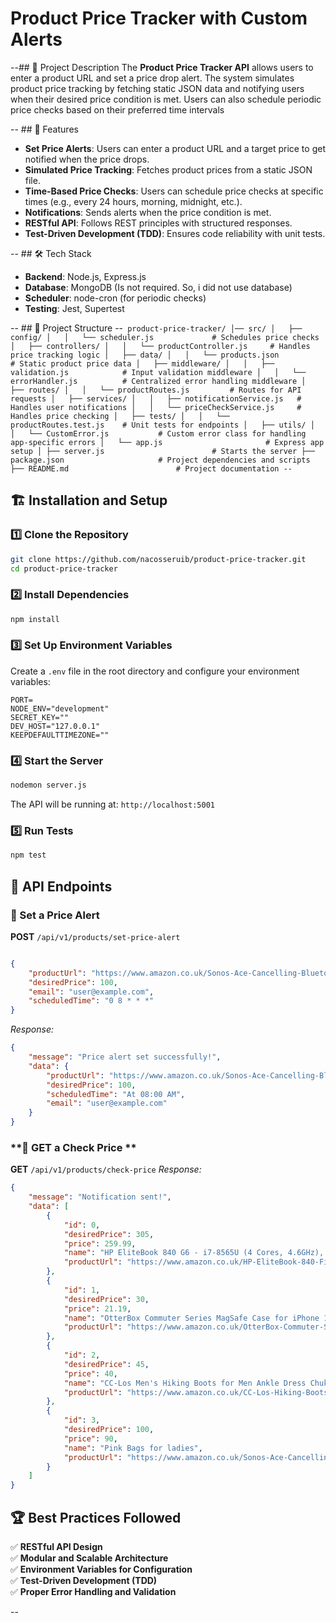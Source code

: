 # Product Price Tracker with Custom Alerts

--## 📌 Project Description
The **Product Price Tracker API** allows users to enter a product URL and set a price drop alert. The system simulates product price tracking by fetching static JSON data and notifying users when their desired price condition is met. Users can also schedule periodic price checks based on their preferred time intervals


-- ## 🚀 Features
- **Set Price Alerts**: Users can enter a product URL and a target price to get notified when the price drops.
- **Simulated Price Tracking**: Fetches product prices from a static JSON file.
- **Time-Based Price Checks**: Users can schedule price checks at specific times (e.g., every 24 hours, morning, midnight, etc.).
- **Notifications**: Sends alerts when the price condition is met.
- **RESTful API**: Follows REST principles with structured responses.
- **Test-Driven Development (TDD)**: Ensures code reliability with unit tests.


-- ## 🛠️ Tech Stack
- **Backend**: Node.js, Express.js
- **Database**: MongoDB (Is not required. So, i did not use database)
- **Scheduler**: node-cron (for periodic checks)
- **Testing**: Jest, Supertest


-- ## 📂 Project Structure
--```
product-price-tracker/
│── src/
│   ├── config/
│   │   └── scheduler.js             # Schedules price checks
│   ├── controllers/
│   │   └── productController.js     # Handles price tracking logic
│   ├── data/
│   │   └── products.json            # Static product price data
│   ├── middleware/
│   │   ├── validation.js            # Input validation middleware
│   │   └── errorHandler.js          # Centralized error handling middleware
│   ├── routes/
│   │   └── productRoutes.js         # Routes for API requests
│   ├── services/
│   │   ├── notificationService.js   # Handles user notifications
│   │   └── priceCheckService.js     # Handles price checking
│   ├── tests/
│   │   └── productRoutes.test.js    # Unit tests for endpoints
│   ├── utils/
│   │   └── CustomError.js           # Custom error class for handling app-specific errors
│   └── app.js                       # Express app setup
│
├── server.js                        # Starts the server
├── package.json                     # Project dependencies and scripts
├── README.md                        # Project documentation
--```

## 🏗️ Installation and Setup
### **1️⃣ Clone the Repository**
```sh
git clone https://github.com/nacosseruib/product-price-tracker.git
cd product-price-tracker
```

### **2️⃣ Install Dependencies**
```sh
npm install
```

### **3️⃣ Set Up Environment Variables**
Create a `.env` file in the root directory and configure your environment variables:
```env
PORT=
NODE_ENV="development"
SECRET_KEY=""
DEV_HOST="127.0.0.1"
KEEPDEFAULTTIMEZONE=""
```

### **4️⃣ Start the Server**
```sh
nodemon server.js
```
The API will be running at: `http://localhost:5001`

### **5️⃣ Run Tests**
```sh
npm test
```

## 📡 API Endpoints
### **🔹 Set a Price Alert**
**POST** `/api/v1/products/set-price-alert`
```json

{
    "productUrl": "https://www.amazon.co.uk/Sonos-Ace-Cancelling-Bluetooth-Headphones-White/dp/B0D37R7X6Z/?_encoding=UTF8&pd_rd_w=LcyPT&content-id=amzn1.sym.cac358f1-91b6-4ef5-baf3-9844c55779e6&pf_rd_p=cac358f1-91b6-4ef5-baf3-9844c55779e6&pf_rd_r=S8GVS2TK03XFSZCQRY6S&pd_rd_wg=btCy2&pd_rd_r=0bd373bc-fe3a-4e54-a522-b575ade7787f&ref_=pd_hp_d_atf_dealz_cs&th=1",
    "desiredPrice": 100,
    "email": "user@example.com",
    "scheduledTime": "0 8 * * *"
}
```
_Response:_
```json
{
    "message": "Price alert set successfully!",
    "data": {
        "productUrl": "https://www.amazon.co.uk/Sonos-Ace-Cancelling-Bluetooth-Headphones-White/dp/B0D37R7X6Z/?_encoding=UTF8&pd_rd_w=LcyPT&content-id=amzn1.sym.cac358f1-91b6-4ef5-baf3-9844c55779e6&pf_rd_p=cac358f1-91b6-4ef5-baf3-9844c55779e6&pf_rd_r=S8GVS2TK03XFSZCQRY6S&pd_rd_wg=btCy2&pd_rd_r=0bd373bc-fe3a-4e54-a522-b575ade7787f&ref_=pd_hp_d_atf_dealz_cs&th=1",
        "desiredPrice": 100,
        "scheduledTime": "At 08:00 AM",
        "email": "user@example.com"
    }
}
```

### **🔹 GET a Check Price **
**GET** `/api/v1/products/check-price`
_Response:_
```json
{
    "message": "Notification sent!",
    "data": [
        {
            "id": 0,
            "desiredPrice": 305,
            "price": 259.99,
            "name": "HP EliteBook 840 G6 - i7-8565U (4 Cores, 4.6GHz), 16GB DDR4, 1TB NVMe, UHD Graphics, Fingerprint, SD & Smart Card reader, WIFI 5 & BT 4.2, UK keyboard Layout, Windows 11 Pro - 14” Ultrabook (Renewed)",
            "productUrl": "https://www.amazon.co.uk/HP-EliteBook-840-Fingerprint-Ultrabook/dp/B0C1KMLT83/?_encoding=UTF8&pd_rd_w=CwV1E&content-id=amzn1.sym.a4ac6c4d-6ae7-4d95-b5e0-812c9dcfc72e%3Aamzn1.symc.fc11ad14-99c1-406b-aa77-051d0ba1aade&pf_rd_p=a4ac6c4d-6ae7-4d95-b5e0-812c9dcfc72e&pf_rd_r=S8GVS2TK03XFSZCQRY6S&pd_rd_wg=btCy2&pd_rd_r=0bd373bc-fe3a-4e54-a522-b575ade7787f&ref_=pd_hp_d_atf_ci_mcx_mr_ca_hp_atf_d"
        },
        {
            "id": 1,
            "desiredPrice": 30,
            "price": 21.19,
            "name": "OtterBox Commuter Series MagSafe Case for iPhone 16 Pro Max, Shockproof, Drop proof, Rugged, Protective Case, 3x Tested to Military Standard, Black",
            "productUrl": "https://www.amazon.co.uk/OtterBox-Commuter-Shockproof-Protective-Military/dp/B0DF7FM3GF/?_encoding=UTF8&pd_rd_w=LcyPT&content-id=amzn1.sym.cac358f1-91b6-4ef5-baf3-9844c55779e6&pf_rd_p=cac358f1-91b6-4ef5-baf3-9844c55779e6&pf_rd_r=S8GVS2TK03XFSZCQRY6S&pd_rd_wg=btCy2&pd_rd_r=0bd373bc-fe3a-4e54-a522-b575ade7787f&ref_=pd_hp_d_atf_dealz_cs&th=1"
        },
        {
            "id": 2,
            "desiredPrice": 45,
            "price": 40,
            "name": "CC-Los Men's Hiking Boots for Men Ankle Dress Chukka Boots Size 7.5-14",
            "productUrl": "https://www.amazon.co.uk/CC-Los-Hiking-Boots-Chukka-7-5-14/dp/B0DGG1LMX2/ref=sr_1_1_sspa?_encoding=UTF8&content-id=amzn1.sym.60e0c5c0-1616-4d23-82b9-c7fb816f571e&dib=eyJ2IjoiMSJ9.oY1qhHI5q_oTyV_KbDjqgCa7EbgvgU_nKOcKx_JpxFk-PvTJWu5q_FEAG4Ofhox0KwcQbEczN28DnhxdJ-4d-ZS_7ibVrE2_QXrmLE-SkA3JOs98Sqr0wi4EFIELCas9g0iTVubZERhfJdtFUiIvefcQuJLYsEGtn4VD_6bQUdYcaQda7lF8f4QnIwjwBHPYdar5H5iUpX6R47Zp55ZqwL6t6MZF-br5VfmEAZ83gfvoS2YTZjrJxQfQBBIwkxeqIzMHN2u_qQWU8Kmv05cYBxp0g8arXJYYGmT34LSbLiI.O3K8webV3d86hu8xz65th0doUr_EOWPRMyte8RmQp98&dib_tag=se&keywords=men%2Bboots&pd_rd_r=96a48e66-04f3-4a72-8cd9-d67b24dfa520&pd_rd_w=vqav1&pd_rd_wg=QgycR&qid=1743684752&refinements=p_n_deal_type%3A26901100031&s=apparel&sr=1-1-spons&sp_csd=d2lkZ2V0TmFtZT1zcF9hdGY&th=1&psc=1"
        },
        {
            "id": 3,
            "desiredPrice": 100,
            "price": 90,
            "name": "Pink Bags for ladies",
            "productUrl": "https://www.amazon.co.uk/Sonos-Ace-Cancelling-Bluetooth-Headphones-White/dp/B0D37R7X6Z/?_encoding=UTF8&pd_rd_w=LcyPT&content-id=amzn1.sym.cac358f1-91b6-4ef5-baf3-9844c55779e6&pf_rd_p=cac358f1-91b6-4ef5-baf3-9844c55779e6&pf_rd_r=S8GVS2TK03XFSZCQRY6S&pd_rd_wg=btCy2&pd_rd_r=0bd373bc-fe3a-4e54-a522-b575ade7787f&ref_=pd_hp_d_atf_dealz_cs&th=1"
        }
    ]
}
```


## 🏆 Best Practices Followed
✅ **RESTful API Design**  
✅ **Modular and Scalable Architecture**  
✅ **Environment Variables for Configuration**  
✅ **Test-Driven Development (TDD)**  
✅ **Proper Error Handling and Validation**  

--
